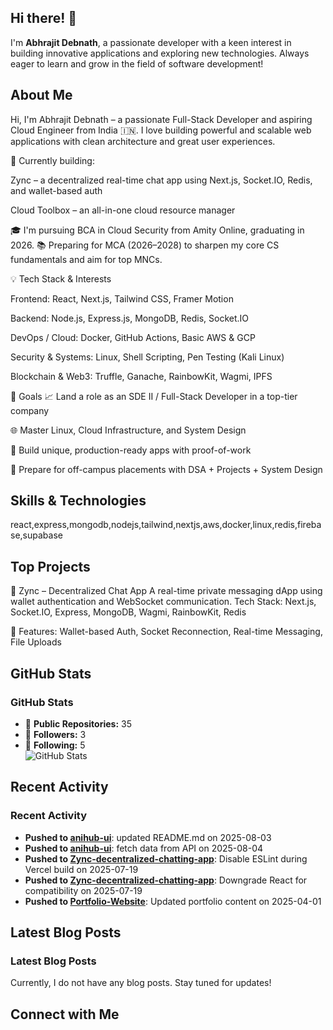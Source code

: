 ## Hi there! 👋

I'm **Abhrajit Debnath**, a passionate developer with a keen interest in building innovative applications and exploring new technologies. Always eager to learn and grow in the field of software development!

## About Me

Hi, I'm Abhrajit Debnath – a passionate Full-Stack Developer and aspiring Cloud Engineer from India 🇮🇳. I love building powerful and scalable web applications with clean architecture and great user experiences.

🔧 Currently building:

Zync – a decentralized real-time chat app using Next.js, Socket.IO, Redis, and wallet-based auth

Cloud Toolbox – an all-in-one cloud resource manager

🎓 I'm pursuing BCA in Cloud Security from Amity Online, graduating in 2026.
📚 Preparing for MCA (2026–2028) to sharpen my core CS fundamentals and aim for top MNCs.

💡 Tech Stack & Interests

Frontend: React, Next.js, Tailwind CSS, Framer Motion

Backend: Node.js, Express.js, MongoDB, Redis, Socket.IO

DevOps / Cloud: Docker, GitHub Actions, Basic AWS & GCP

Security & Systems: Linux, Shell Scripting, Pen Testing (Kali Linux)

Blockchain & Web3: Truffle, Ganache, RainbowKit, Wagmi, IPFS

🧠 Goals
📈 Land a role as an SDE II / Full-Stack Developer in a top-tier company

🌐 Master Linux, Cloud Infrastructure, and System Design

🧪 Build unique, production-ready apps with proof-of-work

💼 Prepare for off-campus placements with DSA + Projects + System Design



## Skills & Technologies

react,express,mongodb,nodejs,tailwind,nextjs,aws,docker,linux,redis,firebase,supabase

## Top Projects

💬 Zync – Decentralized Chat App
A real-time private messaging dApp using wallet authentication and WebSocket communication.
Tech Stack: Next.js, Socket.IO, Express, MongoDB, Wagmi, RainbowKit, Redis

📌 Features: Wallet-based Auth, Socket Reconnection, Real-time Messaging, File Uploads

## GitHub Stats

### GitHub Stats  
- 🔭 **Public Repositories:** 35  
- 👥 **Followers:** 3  
- 👤 **Following:** 5  
![GitHub Stats](https://github-readme-stats.vercel.app/api?username=Abhrajit-debnath&show_icons=true&theme=radical)

## Recent Activity

### Recent Activity  
- **Pushed to [anihub-ui](https://github.com/Abhrajit-debnath/anihub-ui)**: updated README.md  on 2025-08-03  
- **Pushed to [anihub-ui](https://github.com/Abhrajit-debnath/anihub-ui)**: fetch data from API on 2025-08-04  
- **Pushed to [Zync-decentralized-chatting-app](https://github.com/Abhrajit-debnath/Zync-decentralized-chatting-app)**: Disable ESLint during Vercel build on 2025-07-19  
- **Pushed to [Zync-decentralized-chatting-app](https://github.com/Abhrajit-debnath/Zync-decentralized-chatting-app)**: Downgrade React for compatibility on 2025-07-19  
- **Pushed to [Portfolio-Website](https://github.com/Abhrajit-debnath/Portfolio-Website)**: Updated portfolio content on 2025-04-01

## Latest Blog Posts

### Latest Blog Posts  
Currently, I do not have any blog posts. Stay tuned for updates!

## Connect with Me

